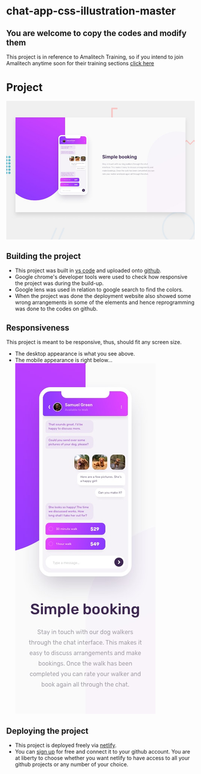 # chat-app-css-illustration-master
## You are welcome to copy the codes and modify them

This project is in reference to Amalitech Training, so if you intend to join Amalitech anytime soon for their training sections [click here](https://amalitech.org/)

# Project
![Design preview for the Chat app CSS illustration responsive web design project](./designs/desktop-preview.jpg)

## Building the project
* This project was built in [vs code](https://code.visualstudio.com/) and uploaded onto [github](https://github.com).
* Google chrome's developer tools were used to check how responsive the project was during the build-up.
* Google lens was used in relation to google search to find the colors.
* When the project was done the deployment website also showed some wrong arrangements in some of the elements and hence reprogramming was done to the codes on github.

## Responsiveness
This project is meant to be responsive, thus, should fit any screen size.
* The desktop appearance is what you see above.
* The mobile appearance is right below...
![Mobile design preview](./designs/mobile-design.jpg)

## Deploying the project
* This project is deployed freely via [netlify](https://netlify.com).
* You can [sign up](https://app.netlify.com/signup?) for free and connect it to your github account.
You are at liberty to choose whether you want netlify to have access to all your github projects or any number of your choice.
